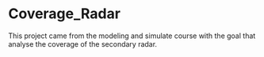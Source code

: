 # Coverage_Radar
This project came from the modeling and simulate course with the goal that analyse the coverage of the secondary radar.
